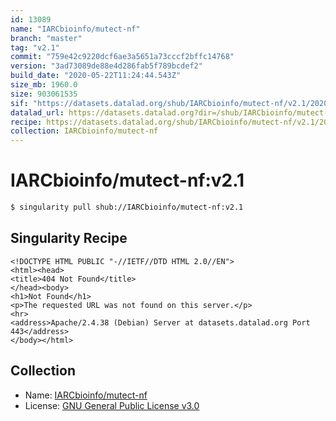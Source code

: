 ```yaml
---
id: 13089
name: "IARCbioinfo/mutect-nf"
branch: "master"
tag: "v2.1"
commit: "759e42c9220dcf6ae3a5651a73cccf2bffc14768"
version: "3ad73089de88e4d286fab5f789bcdef2"
build_date: "2020-05-22T11:24:44.543Z"
size_mb: 1960.0
size: 903061535
sif: "https://datasets.datalad.org/shub/IARCbioinfo/mutect-nf/v2.1/2020-05-22-759e42c9-3ad73089/3ad73089de88e4d286fab5f789bcdef2.sif"
datalad_url: https://datasets.datalad.org?dir=/shub/IARCbioinfo/mutect-nf/v2.1/2020-05-22-759e42c9-3ad73089/
recipe: https://datasets.datalad.org/shub/IARCbioinfo/mutect-nf/v2.1/2020-05-22-759e42c9-3ad73089/Singularity
collection: IARCbioinfo/mutect-nf
---
```


# IARCbioinfo/mutect-nf:v2.1

```bash
$ singularity pull shub://IARCbioinfo/mutect-nf:v2.1
```

## Singularity Recipe

```singularity
<!DOCTYPE HTML PUBLIC "-//IETF//DTD HTML 2.0//EN">
<html><head>
<title>404 Not Found</title>
</head><body>
<h1>Not Found</h1>
<p>The requested URL was not found on this server.</p>
<hr>
<address>Apache/2.4.38 (Debian) Server at datasets.datalad.org Port 443</address>
</body></html>
```

## Collection

 - Name: [IARCbioinfo/mutect-nf](https://github.com/IARCbioinfo/mutect-nf)
 - License: [GNU General Public License v3.0](https://api.github.com/licenses/gpl-3.0)

